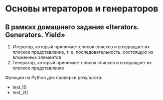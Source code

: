 # Основы итераторов и генераторов
## В рамках домашнего задания «Iterators. Generators. Yield»

1. Итератор, который принимает список списков и возвращает их плоское представление, т. е. последовательность, состоящую из вложенных элементов
2. Генератор, который принимает список списков и возвращает их плоское представление

Функции на Python для проверки результата:
- test_1()
- test_2()
